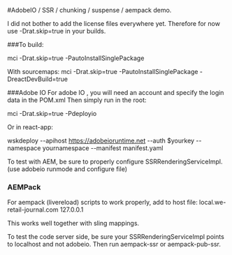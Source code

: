 #AdobeIO / SSR / chunking / suspense / aempack demo.

I did not bother to add the license files everywhere yet. Therefore for now use -Drat.skip=true in your builds.

###To build: 

mci -Drat.skip=true  -PautoInstallSinglePackage

With sourcemaps:
mci -Drat.skip=true  -PautoInstallSinglePackage -DreactDevBuild=true


###Adobe IO
For adobe IO , you will need an account and specify the login data in the POM.xml
Then simply run in the root:

mci -Drat.skip=true  -Pdeployio

Or in react-app:

wskdeploy --apihost https://adobeioruntime.net --auth $yourkey --namespace yournamespace --manifest manifest.yaml

To test with AEM, be sure to properly configure SSRRenderingServiceImpl. (use adobeio runmode and configure file)

### AEMPack
For aempack (livereload) scripts to work properly, add to host file:
local.we-retail-journal.com   127.0.0.1

This works well together with sling mappings.

To test the code server side, be sure your SSRRenderingServiceImpl points to localhost and not adobeio.
Then run aempack-ssr or aempack-pub-ssr.

